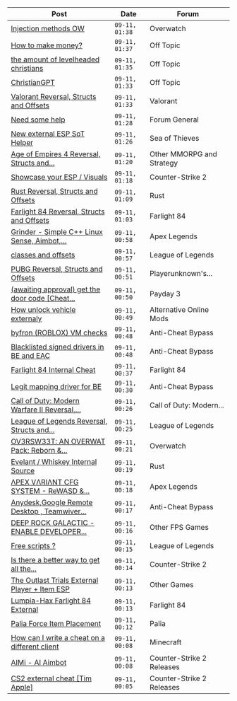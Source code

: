 |Post|Date|Forum|
|----|----|-----|
|[Injection methods OW](https://www.unknowncheats.me/forum/overwatch/609996-injection-methods-ow.html)|`09-11, 01:38`|Overwatch|
|[How to make money?](https://www.unknowncheats.me/forum/off-topic/566649-money.html)|`09-11, 01:37`|Off Topic|
|[the amount of levelheaded christians](https://www.unknowncheats.me/forum/off-topic/610043-amount-levelheaded-christians.html)|`09-11, 01:35`|Off Topic|
|[ChristianGPT](https://www.unknowncheats.me/forum/off-topic/609702-christiangpt.html)|`09-11, 01:33`|Off Topic|
|[Valorant Reversal, Structs and Offsets](https://www.unknowncheats.me/forum/valorant/385792-valorant-reversal-structs-offsets.html)|`09-11, 01:33`|Valorant|
|[Need some help](https://www.unknowncheats.me/forum/forum-general/609988-help.html)|`09-11, 01:28`|Forum General|
|[New external ESP SoT Helper](https://www.unknowncheats.me/forum/sea-of-thieves/581265-external-esp-sot-helper.html)|`09-11, 01:26`|Sea of Thieves|
|[Age of Empires 4 Reversal, Structs and...](https://www.unknowncheats.me/forum/other-mmorpg-and-strategy/589592-age-empires-4-reversal-structs-offsets.html)|`09-11, 01:20`|Other MMORPG and Strategy|
|[Showcase your ESP / Visuals](https://www.unknowncheats.me/forum/counter-strike-2-a/605571-showcase-esp-visuals.html)|`09-11, 01:18`|Counter-Strike 2|
|[Rust Reversal, Structs and Offsets](https://www.unknowncheats.me/forum/rust/164256-rust-reversal-structs-offsets.html)|`09-11, 01:09`|Rust|
|[Farlight 84 Reversal, Structs and Offsets](https://www.unknowncheats.me/forum/farlight-84-a/580566-farlight-84-reversal-structs-offsets.html)|`09-11, 01:03`|Farlight 84|
|[Grinder - Simple C++ Linux Sense, Aimbot,...](https://www.unknowncheats.me/forum/apex-legends/605888-grinder-simple-linux-sense-aimbot-triggerbot.html)|`09-11, 00:58`|Apex Legends|
|[classes and offsets](https://www.unknowncheats.me/forum/league-of-legends/610037-classes-offsets.html)|`09-11, 00:57`|League of Legends|
|[PUBG Reversal, Structs and Offsets](https://www.unknowncheats.me/forum/playerunknown-s-battlegrounds/214976-pubg-reversal-structs-offsets.html)|`09-11, 00:51`|Playerunknown's...|
|[(awaiting approval) get the door code \[Cheat...](https://www.unknowncheats.me/forum/payday-3-a/609090-awaiting-approval-door-code-cheat-table.html)|`09-11, 00:50`|Payday 3|
|[How unlock vehicle externaly](https://www.unknowncheats.me/forum/alternative-online-mods/609401-unlock-vehicle-externaly.html)|`09-11, 00:49`|Alternative Online Mods|
|[byfron (ROBLOX) VM checks](https://www.unknowncheats.me/forum/anti-cheat-bypass/609388-byfron-roblox-vm-checks.html)|`09-11, 00:48`|Anti-Cheat Bypass|
|[Blacklisted signed drivers in BE and EAC](https://www.unknowncheats.me/forum/anti-cheat-bypass/609887-blacklisted-signed-drivers-eac.html)|`09-11, 00:48`|Anti-Cheat Bypass|
|[Farlight 84 Internal Cheat](https://www.unknowncheats.me/forum/farlight-84-a/595407-farlight-84-internal-cheat.html)|`09-11, 00:37`|Farlight 84|
|[Legit mapping driver for BE](https://www.unknowncheats.me/forum/anti-cheat-bypass/610008-legit-mapping-driver.html)|`09-11, 00:30`|Anti-Cheat Bypass|
|[Call of Duty: Modern Warfare II Reversal,...](https://www.unknowncheats.me/forum/call-of-duty-modern-warfare-ii/514893-call-duty-modern-warfare-ii-reversal-structs-offsets.html)|`09-11, 00:26`|Call of Duty: Modern...|
|[League of Legends Reversal, Structs and...](https://www.unknowncheats.me/forum/league-of-legends/310587-league-legends-reversal-structs-offsets.html)|`09-11, 00:25`|League of Legends|
|[OV3RSW33T: AN OVERWAT Pack: Reborn &...](https://www.unknowncheats.me/forum/overwatch/603412-ov3rsw33t-overwat-pack-reborn-recoded.html)|`09-11, 00:21`|Overwatch|
|[Evelant / Whiskey Internal Source](https://www.unknowncheats.me/forum/rust/586339-evelant-whiskey-internal-source.html)|`09-11, 00:19`|Rust|
|[ΛPEX VΛRIΛNT CFG SYSTEM - ReWASD &...](https://www.unknowncheats.me/forum/apex-legends/599047-pex-ri-nt-cfg-system-rewasd-joytokey.html)|`09-11, 00:18`|Apex Legends|
|[Anydesk,Google Remote Desktop , Teamwiver...](https://www.unknowncheats.me/forum/anti-cheat-bypass/603178-anydesk-google-remote-desktop-teamwiver-mouse.html)|`09-11, 00:17`|Anti-Cheat Bypass|
|[DEEP ROCK GALACTIC - ENABLE DEVELOPER...](https://www.unknowncheats.me/forum/other-fps-games/609290-deep-rock-galactic-enable-developer-console-cargo-packs-resources-xp.html)|`09-11, 00:16`|Other FPS Games|
|[Free scripts ?](https://www.unknowncheats.me/forum/league-of-legends/609852-free-scripts.html)|`09-11, 00:15`|League of Legends|
|[Is there a better way to get all the...](https://www.unknowncheats.me/forum/counter-strike-2-a/609199-entities.html)|`09-11, 00:14`|Counter-Strike 2|
|[The Outlast Trials External Player + Item ESP](https://www.unknowncheats.me/forum/other-games/588324-outlast-trials-external-player-item-esp.html)|`09-11, 00:13`|Other Games|
|[Lumpia-Hax Farlight 84 External](https://www.unknowncheats.me/forum/farlight-84-a/609788-lumpia-hax-farlight-84-external.html)|`09-11, 00:13`|Farlight 84|
|[Palia Force Item Placement](https://www.unknowncheats.me/forum/palia/602746-palia-force-item-placement.html)|`09-11, 00:12`|Palia|
|[How can I write a cheat on a different client](https://www.unknowncheats.me/forum/minecraft/609900-write-cheat-client.html)|`09-11, 00:08`|Minecraft|
|[AIMi - AI Aimbot](https://www.unknowncheats.me/forum/counter-strike-2-releases/609872-aimi-ai-aimbot.html)|`09-11, 00:08`|Counter-Strike 2 Releases|
|[CS2 external cheat \[Tim Apple\]](https://www.unknowncheats.me/forum/counter-strike-2-releases/609206-cs2-external-cheat-tim-apple.html)|`09-11, 00:05`|Counter-Strike 2 Releases|
